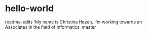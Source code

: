 # hello-world
readme-edits
'My name is Christina Hazen, I'm working towards an Associates in the field of Informatics.
 master
